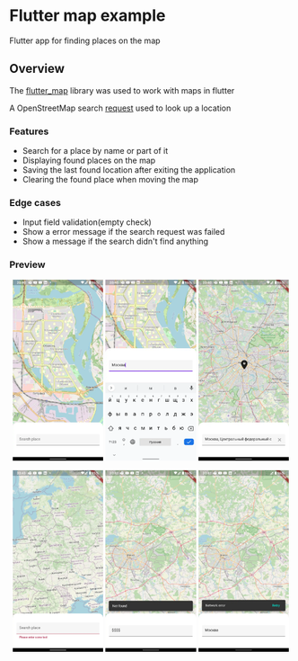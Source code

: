 # Flutter map example

Flutter app for finding places on the map

## Overview

The [flutter_map](https://pub.dev/packages/flutter_map) library was used to work with maps in flutter

A OpenStreetMap search [request](https://nominatim.org/release-docs/develop/api/Search/) used to look up a location

### Features
* Search for a place by name or part of it
* Displaying found places on the map
* Saving the last found location after exiting the application
* Clearing the found place when moving the map

### Edge cases
* Input field validation(empty check)
* Show a error message if the search request was failed
* Show a message if the search didn't find anything

### Preview
<p align="center">
<img src="data/screenshot_1.webp" width="32%"/>
<img src="data/screenshot_2.webp" width="32%"/>
<img src="data/screenshot_3.webp" width="32%"/>
</p>
<p align="center">
<img src="data/screenshot_4.webp" width="32%"/>
<img src="data/screenshot_5.webp" width="32%"/>
<img src="data/screenshot_6.webp" width="32%"/>
</p>


